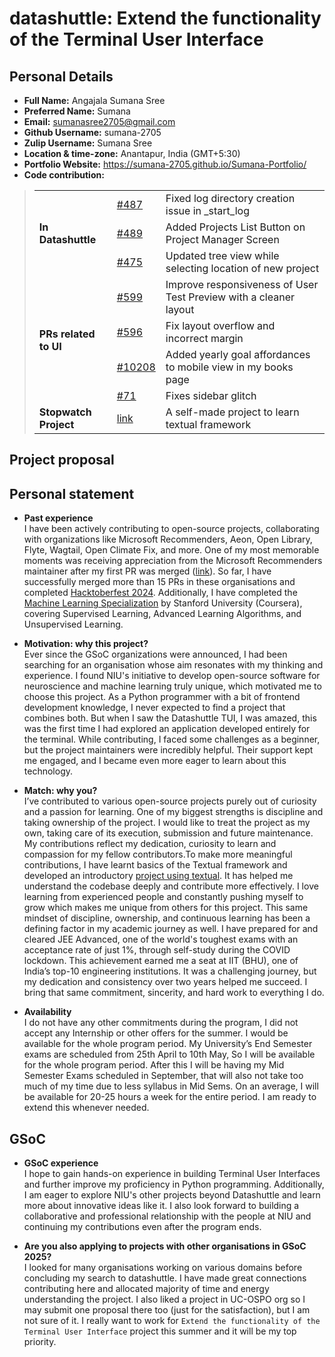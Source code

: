 # datashuttle: Extend the functionality of the Terminal User Interface
## Personal Details
- **Full Name:** Angajala Sumana Sree
- **Preferred Name:** Sumana
- **Email:** sumanasree2705@gmail.com
- **Github Username:** sumana-2705
- **Zulip Username:** Sumana Sree
- **Location & time-zone:** Anantapur, India (GMT+5:30)
- **Portfolio Website:** https://sumana-2705.github.io/Sumana-Portfolio/
- **Code contribution:**

<blockquote>
  <table>
    <tr>
      <td rowspan="3"><strong>In Datashuttle</strong></td>
      <td><a href="https://github.com/neuroinformatics-unit/datashuttle/pull/487">#487</a></td>
      <td>Fixed log directory creation issue in _start_log</td>
    </tr>
    <tr>
      <td><a href="https://github.com/neuroinformatics-unit/datashuttle/pull/489">#489</a></td>
      <td>Added Projects List Button on Project Manager Screen</td>
    </tr>
    <tr>
      <td><a href="https://github.com/neuroinformatics-unit/datashuttle/pull/475">#475</a></td>
      <td>Updated tree view while selecting location of new project</td>
    </tr>
    <tr>
      <td rowspan="4"><strong>PRs related to UI</strong></td>
      <td><a href="https://github.com/ruxailab/RUXAILAB/pull/599">#599</a></td>
      <td>Improve responsiveness of User Test Preview with a cleaner layout</td>
    </tr>
    <tr>
      <td><a href="https://github.com/ruxailab/RUXAILAB/pull/596">#596</a></td>
      <td>Fix layout overflow and incorrect margin</td>
    </tr>
    <tr>
      <td><a href="https://github.com/internetarchive/openlibrary/pull/10208">#10208</a></td>
      <td>Added yearly goal affordances to mobile view in my books page</td>
    </tr>
    <tr>
      <td><a href="https://github.com/hyperledger-labs/aifaq/pull/71">#71</a></td>
      <td>Fixes sidebar glitch</td>
    </tr>
    <tr>
      <td rowspan="1"><strong>Stopwatch Project</strong></td>
      <td><a href="https://github.com/sumana-2705/Stopwatch">link</a></td>
      <td>A self-made project to learn textual framework</td>
    </tr>
  </table>
</blockquote>

## Project proposal
## Personal statement
- **Past experience** <br/>
  I have been actively contributing to open-source projects, collaborating with organizations like Microsoft Recommenders, Aeon, Open Library, Flyte, Wagtail, Open Climate Fix, and more. One of my most memorable moments was receiving appreciation from the Microsoft Recommenders maintainer after my first PR was merged ([link](https://x.com/miguelgfierro/status/1808596073847357646)). So far, I have successfully merged more than 15 PRs in these organisations and completed [Hacktoberfest 2024](https://holopin.io/@sumana2705). Additionally, I have completed the [Machine Learning Specialization](https://www.coursera.org/account/accomplishments/specialization/FRH15SYH6GVW) by Stanford University (Coursera), covering Supervised Learning, Advanced Learning Algorithms, and Unsupervised Learning.
  
- **Motivation: why this project?** <br/>
Ever since the GSoC organizations were announced, I had been searching for an organisation whose aim resonates with my thinking and experience. I found NIU's initiative to develop open-source software for neuroscience and machine learning truly unique, which motivated me to choose this project. As a Python programmer with a bit of frontend development knowledge, I never expected to find a project that combines both. But when I saw the Datashuttle TUI, I was amazed, this was the first time I had explored an application developed entirely for the terminal. While contributing, I faced some challenges as a beginner, but the project maintainers were incredibly helpful. Their support kept me engaged, and I became even more eager to learn about this technology.

- **Match: why you?** <br/>
I’ve contributed to various open-source projects purely out of curiosity and a passion for learning. One of my biggest strengths is discipline and taking ownership of the project. I would like to treat the project as my own, taking care of its execution, submission and future maintenance. My contributions reflect my dedication, curiosity to learn and compassion for my fellow contributors.To make more meaningful contributions, I have learnt basics of the Textual framework and developed an introductory [project using textual](https://github.com/sumana-2705/Stopwatch). It has helped me understand the codebase deeply and contribute more effectively. I love learning from experienced people and constantly pushing myself to grow which makes me unique from others for this project. This same mindset of discipline, ownership, and continuous learning has been a defining factor in my academic journey as well. I have prepared for and cleared JEE Advanced, one of the world's toughest exams with an acceptance rate of just 1%, through self-study during the COVID lockdown. This achievement earned me a seat at IIT (BHU), one of India’s top-10 engineering institutions. It was a challenging journey, but my dedication and consistency over two years helped me succeed. I bring that same commitment, sincerity, and hard work to everything I do.

- **Availability** <br/>
  I do not have any other commitments during the program, I did not accept any Internship or other offers for the summer. I would be available for the whole program period. My University’s End Semester exams are scheduled from 25th April to 10th May, So I will be available for the whole program period. After this I will be having my Mid Semester Exams scheduled in September, that will also not take too much of my time due to less syllabus in Mid Sems. On an average, I will be available for 20-25 hours a week for the entire period. I am ready to extend this whenever needed.

## GSoC
- **GSoC experience** <br/>
  I hope to gain hands-on experience in building Terminal User Interfaces and further improve my proficiency in Python programming. Additionally, I am eager to explore NIU's other projects beyond Datashuttle and learn more about innovative ideas like it. I also look forward to building a collaborative and professional relationship with the people at NIU and continuing my contributions even after the program ends.
  
- **Are you also applying to projects with other organisations in GSoC 2025?** <br/>
I looked for many organisations working on various domains before concluding my search to datashuttle. I have made great connections contributing here and allocated majority of time and energy understanding the project. I also liked a project in UC-OSPO org so I may submit one proposal there too (just for the satisfaction), but I am not sure of it. I really want to work for `Extend the functionality of the Terminal User Interface` project this summer and it will be my top priority.
  
